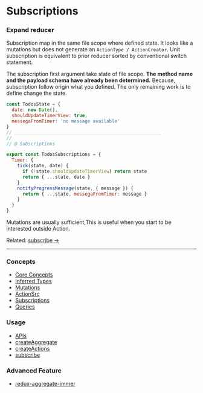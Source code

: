 # Subscriptions

### Expand reducer

Subscription map in the same file scope where defined state.
It looks like a mutations but does not generate an `ActionType / ActionCreator`.
Unit subscription is equivalent to prior reducer sorted by conventional switch statement.

The subscription first argument take state of file scope.
**The method name and the payload schema have already been determined.**
Because, subscription follow origin what you defined.
The only remaining work is to define change the state.


```javascript
const TodosState = {
  date: new Date(),
  shouldUpdateTimerView: true,
  messegaFromTimer: 'no message available'
}
// ______________________________________________________
//
// @ Subscriptions

export const TodosSubscriptions = {
  Timer: {
    tick(state, date) {
      if (!state.shouldUpdateTimerView) return state
      return { ...state, date }
    }
    notifyProgressMessage(state, { message }) {
      return { ...state, messegaFromTimer: message }
    }
  }
}
```

Mutations are usually sufficient,This is useful when you start to be interested outside Action.

Related: [subscribe ->](subscribe.md)

___

### Concepts

* [Core Concepts](coreConcepts.md)
* [Inferred Types](inferredTypes.md)
* [Mutations](mutations.md)
* [ActionSrc](actionSources.md)
* [Subscriptions](subscriptions.md)
* [Queries](queries.md)

### Usage

* [APIs](apis.md)
* [createAggregate](createAggregate.md)
* [createActions](createActions.md)
* [subscribe](subscribe.md)

### Advanced Feature

* [redux-aggregate-immer](redux-aggregate-immer.md)
